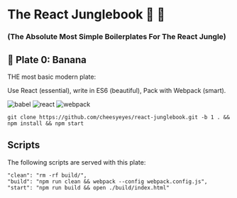 # The React Junglebook 🙈 🌴

### (The Absolute Most Simple Boilerplates For The React Jungle)

## 🍌 Plate 0: Banana

THE most basic modern plate:

Use React (essential), write in ES6 (beautiful), Pack with Webpack (smart).

![babel](https://img.shields.io/badge/Transpile-Babel-red.svg)
![react](https://img.shields.io/badge/View-React-green.svg)
![webpack](https://img.shields.io/badge/Pack-Webpack-blue.svg)


```script
git clone https://github.com/cheesyeyes/react-junglebook.git -b 1 . && npm install && npm start
```

## Scripts
The following scripts are served with this plate:

```
"clean": "rm -rf build/",
"build": "npm run clean && webpack --config webpack.config.js",
"start": "npm run build && open ./build/index.html"
```
